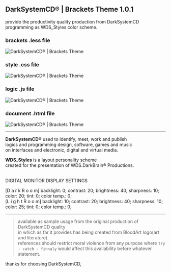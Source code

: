 <h2>DarkSystemCD® | Brackets Theme 1.0.1</h2>

provide the productivity quality production from DarkSystemCD programming as WDS_Styles color scheme.

<h3>brackets .less file</h3>

![DarkSystemCD® | Brackets Theme](http://i.imgur.com/6DEyKCy.png)

<h3>style .css file</h3>

![DarkSystemCD® | Brackets Theme](http://i.imgur.com/J9UUTlN.png)

<h3>logic .js file</h3>

![DarkSystemCD® | Brackets Theme](http://i.imgur.com/mS157e2.png)


<h3>document .html file</h3>

![DarkSystemCD® | Brackets Theme](http://i.imgur.com/74JyXDe.png)

---

**DarkSystemCD&#174;** used to identify, meet, work and publish<br />
logics and programming design, software, games and music<br />
on interfaces and electronic, digital and virtual media.<br />

**WDS_Styles** is a layout personality scheme<br />
created for the presentation of WDS.DarkBrain&#174; Productions.<br /><br />

DIGITAL MONITOR DISPLAY SETTINGS

[D a r k R o o m]
backlight: 0; contrast: 20; brightness: 40; sharpness: 10; color: 20; tint: 0; color temp.: 0;<br>
[L i g h t R o o m]
backlight: 10; contrast: 20; brightness: 40; sharpness: 10; color: 25; tint: 0; color temp.: 0;<br>

---

> available as sample usage from the original production of DarkSystemCD quality<br />
in which as far it provides has being created from BloodArt logo(art and literature).<br />
references should restrict moral violence from any purpose where `try - catch - finnaly` would affect this availability before whatever statement.

thanks for choosing DarkSystemCD,
